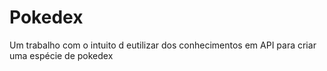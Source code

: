 # Pokedex
Um trabalho com o intuito d eutilizar dos conhecimentos em API para criar uma espécie de pokedex
